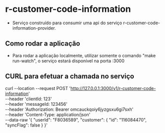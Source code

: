 # r-customer-code-information #

- Serviço construído para consumir uma api do serviço r-customer-code-information-provider.

## Como rodar a aplicação ##

- Para rodar a aplicação localmente, utilizar somente o comando "make run-watch", 
o serviço estará disponível na porta :3000

## CURL para efetuar a chamada no serviço ##

curl --location --request POST 'http://127.0.0.1:3000/v1/r-customer-code-information' \
--header 'clientId: 123' \
--header 'messageId: 123456' \
--header 'Authorization: Bearer omcauckqoiy6jyzgsxu6gi7sxh' \
--header 'Content-Type: application/json' \
--data-raw '{
    "userId": "F8036589",
    "customer": {
        "id": "116084470",
        "syncFlag": false
    }
}'

